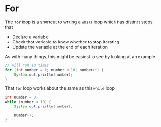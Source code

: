 # For

The `for` loop is a shortcut to writing a `while` loop which
has distinct steps that

- Declare a variable
- Check that variable to know whether to stop iterating
- Update the variable at the end of each iteration

As with many things, this might be easiest to see by looking at an example.

```java
// Will run 10 times
for (int number = 0; number < 10; number++) {
    System.out.println(number);
}
```

That `for` loop works about the same as this `while` loop.

```java
int number = 0;
while (number < 10) {
    System.out.println(number);

    number++;
}
```
